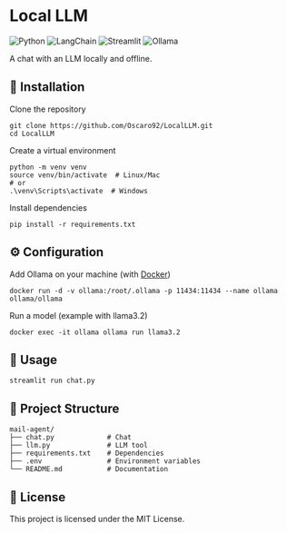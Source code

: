 # Local LLM
![Python](https://img.shields.io/badge/Python-3670A0?style=flat&logo=python&logoColor=white) ![LangChain](https://img.shields.io/badge/LangChain-1C3C3C?style=flat&logo=langchain&logoColor=white) ![Streamlit](https://img.shields.io/badge/Streamlit-FF4B4B?style=flat&logo=streamlit&logoColor=white) ![Ollama](https://img.shields.io/badge/Ollama-000000?style=flat&logo=ollama&logoColor=white)

A chat with an LLM locally and offline.

## 🔧 Installation

Clone the repository
```shell
git clone https://github.com/Oscaro92/LocalLLM.git
cd LocalLLM
```

Create a virtual environment
```shell
python -m venv venv
source venv/bin/activate  # Linux/Mac
# or
.\venv\Scripts\activate  # Windows
```

Install dependencies
```shell
pip install -r requirements.txt
```

## ⚙️ Configuration

Add Ollama on your machine (with [Docker](https://www.docker.com/))

```shell
docker run -d -v ollama:/root/.ollama -p 11434:11434 --name ollama ollama/ollama
```

Run a model (example with llama3.2)
```shell
docker exec -it ollama ollama run llama3.2
```

## 🚀 Usage

```shell
streamlit run chat.py
```

## 📁 Project Structure

```
mail-agent/
├── chat.py             # Chat 
├── llm.py              # LLM tool
├── requirements.txt    # Dependencies
├── .env                # Environment variables
└── README.md           # Documentation
```

## 📝 License

This project is licensed under the MIT License.
